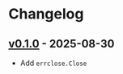 # Changelog

## [v0.1.0] - 2025-08-30

- Add `errclose.Close`

[Unreleased]: https://github.com/hermannm/errclose/compare/v0.1.0...HEAD

[v0.1.0]: https://github.com/hermannm/errclose/compare/297d2f4...v0.1.0
